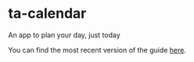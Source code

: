 # ta-calendar
An app to plan your day, just today

You can find the most recent version of the guide [here](https://github.com/facebookincubator/create-react-app/blob/master/template/README.md).